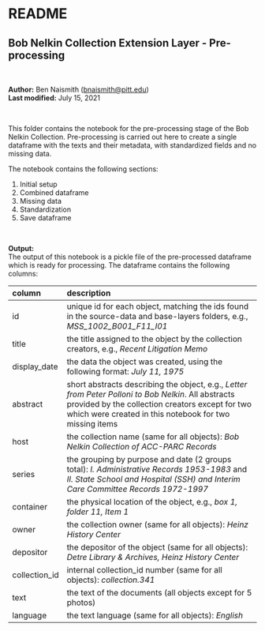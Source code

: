 # README

## Bob Nelkin Collection Extension Layer - Pre-processing

<br>

**Author:** Ben Naismith (bnaismith@pitt.edu)  
**Last modified:** July 15, 2021

<br>

This folder contains the notebook for the pre-processing stage of the Bob Nelkin Collection. Pre-processing is carried out here to create a single dataframe with the texts and their metadata, with standardized fields and no missing data.  

The notebook contains the following sections:

1. Initial setup
2. Combined dataframe
3. Missing data
4. Standardization
5. Save dataframe

<br>

**Output:**  
The output of this notebook is a pickle file of the pre-processed dataframe which is ready for processing. The dataframe contains the following columns:

column        | description
:---          | :---
id            | unique id for each object, matching the ids found in the source-data and base-layers folders, e.g., _MSS_1002_B001_F11_I01_
title	        | the title assigned to the object by the collection creators, e.g., _Recent Litigation Memo_
display_date  | the data the object was created, using the following format: _July 11, 1975_
abstract	    | short abstracts describing the object, e.g., _Letter from Peter Polloni to Bob Nelkin_. All abstracts provided by the collection creators except for two which were created in this notebook for two missing items
host          | the collection name (same for all objects): _Bob Nelkin Collection of ACC-PARC Records_
series        | the grouping by purpose and date (2 groups total): _I. Administrative Records 1953-1983_ and _II. State School and Hospital (SSH) and Interim Care Committee Records 1972-1997_
container     | the physical location of the object, e.g., _box 1, folder 11, Item 1_
owner         | the collection owner (same for all objects): _Heinz History Center_
depositor     | the depositor of the object (same for all objects): _Detre Library & Archives, Heinz History Center_
collection_id |	internal collection_id number (same for all objects): _collection.341_
text          | the text of the documents (all objects except for 5 photos)
language      | the text language (same for all objects): _English_

